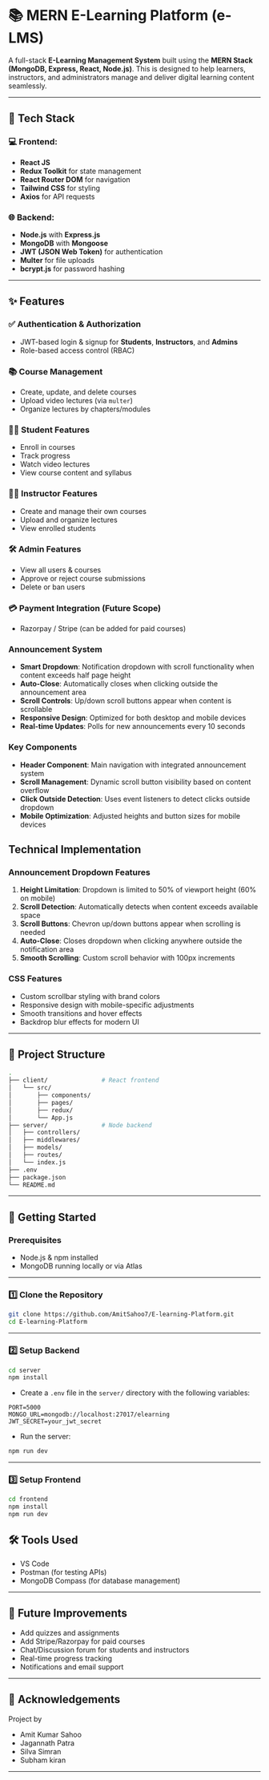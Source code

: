 # 📚 MERN E-Learning Platform (e-LMS)

A full-stack **E-Learning Management System** built using the **MERN Stack (MongoDB, Express, React, Node.js)**. This is designed to help learners, instructors, and administrators manage and deliver digital learning content seamlessly.

---

## 🔧 Tech Stack

### 💻 Frontend:
- **React JS**
- **Redux Toolkit** for state management
- **React Router DOM** for navigation
- **Tailwind CSS** for styling
- **Axios** for API requests

### 🌐 Backend:
- **Node.js** with **Express.js**
- **MongoDB** with **Mongoose**
- **JWT (JSON Web Token)** for authentication
- **Multer** for file uploads
- **bcrypt.js** for password hashing

---

## ✨ Features

### ✅ Authentication & Authorization
- JWT-based login & signup for **Students**, **Instructors**, and **Admins**
- Role-based access control (RBAC)

### 📚 Course Management
- Create, update, and delete courses
- Upload video lectures (via `multer`)
- Organize lectures by chapters/modules

### 🧑‍🎓 Student Features
- Enroll in courses
- Track progress
- Watch video lectures
- View course content and syllabus

### 👨‍🏫 Instructor Features
- Create and manage their own courses
- Upload and organize lectures
- View enrolled students

### 🛠️ Admin Features
- View all users & courses
- Approve or reject course submissions
- Delete or ban users

### 💳 Payment Integration (Future Scope)
- Razorpay / Stripe (can be added for paid courses)

### Announcement System
- **Smart Dropdown**: Notification dropdown with scroll functionality when content exceeds half page height
- **Auto-Close**: Automatically closes when clicking outside the announcement area
- **Scroll Controls**: Up/down scroll buttons appear when content is scrollable
- **Responsive Design**: Optimized for both desktop and mobile devices
- **Real-time Updates**: Polls for new announcements every 10 seconds

### Key Components
- **Header Component**: Main navigation with integrated announcement system
- **Scroll Management**: Dynamic scroll button visibility based on content overflow
- **Click Outside Detection**: Uses event listeners to detect clicks outside dropdown
- **Mobile Optimization**: Adjusted heights and button sizes for mobile devices

## Technical Implementation

### Announcement Dropdown Features
1. **Height Limitation**: Dropdown is limited to 50% of viewport height (60% on mobile)
2. **Scroll Detection**: Automatically detects when content exceeds available space
3. **Scroll Buttons**: Chevron up/down buttons appear when scrolling is needed
4. **Auto-Close**: Closes dropdown when clicking anywhere outside the notification area
5. **Smooth Scrolling**: Custom scroll behavior with 100px increments

### CSS Features
- Custom scrollbar styling with brand colors
- Responsive design with mobile-specific adjustments
- Smooth transitions and hover effects
- Backdrop blur effects for modern UI

---

## 📂 Project Structure

```bash
.
├── client/               # React frontend
│   └── src/
│       ├── components/
│       ├── pages/
│       ├── redux/
│       └── App.js
├── server/               # Node backend
│   ├── controllers/
│   ├── middlewares/
│   ├── models/
│   ├── routes/
│   └── index.js
├── .env
├── package.json
└── README.md
```

---

## 🚀 Getting Started

### Prerequisites
- Node.js & npm installed
- MongoDB running locally or via Atlas

---

### 1️⃣ Clone the Repository
```bash
git clone https://github.com/AmitSahoo7/E-learning-Platform.git
cd E-learning-Platform
```

---

### 2️⃣ Setup Backend

```bash
cd server
npm install
```

- Create a `.env` file in the `server/` directory with the following variables:

```env
PORT=5000
MONGO_URL=mongodb://localhost:27017/elearning
JWT_SECRET=your_jwt_secret
```

- Run the server:

```bash
npm run dev
```

---

### 3️⃣ Setup Frontend

```bash
cd frontend
npm install
npm run dev
```

## 🛠️ Tools Used
- VS Code
- Postman (for testing APIs)
- MongoDB Compass (for database management)

---

## 🧪 Future Improvements
- Add quizzes and assignments
- Add Stripe/Razorpay for paid courses
- Chat/Discussion forum for students and instructors
- Real-time progress tracking
- Notifications and email support

---

## 🙌 Acknowledgements
Project by 
- Amit Kumar Sahoo
- Jagannath Patra
- Silva Simran
- Subham kiran

---
